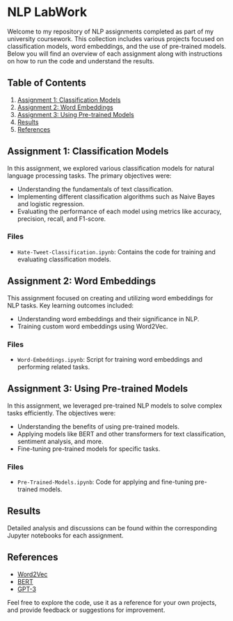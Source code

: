 # NLP LabWork

Welcome to my repository of NLP assignments completed as part of my university coursework. This collection includes various projects focused on classification models, word embeddings, and the use of pre-trained models. Below you will find an overview of each assignment along with instructions on how to run the code and understand the results.

## Table of Contents
1. [Assignment 1: Classification Models](#assignment-1-classification-models)
2. [Assignment 2: Word Embeddings](#assignment-2-word-embeddings)
3. [Assignment 3: Using Pre-trained Models](#assignment-3-using-pre-trained-models)
4. [Results](#results)
5. [References](#references)

## Assignment 1: Classification Models
In this assignment, we explored various classification models for natural language processing tasks. The primary objectives were:
- Understanding the fundamentals of text classification.
- Implementing different classification algorithms such as Naive Bayes and logistic regression.
- Evaluating the performance of each model using metrics like accuracy, precision, recall, and F1-score.

### Files
- `Hate-Tweet-Classification.ipynb`: Contains the code for training and evaluating classification models.

## Assignment 2: Word Embeddings
This assignment focused on creating and utilizing word embeddings for NLP tasks. Key learning outcomes included:
- Understanding word embeddings and their significance in NLP.
- Training custom word embeddings using Word2Vec.

### Files
- `Word-Embeddings.ipynb`: Script for training word embeddings and performing related tasks.

## Assignment 3: Using Pre-trained Models
In this assignment, we leveraged pre-trained NLP models to solve complex tasks efficiently. The objectives were:
- Understanding the benefits of using pre-trained models.
- Applying models like BERT and other transformers for text classification, sentiment analysis, and more.
- Fine-tuning pre-trained models for specific tasks.

### Files
- `Pre-Trained-Models.ipynb`: Code for applying and fine-tuning pre-trained models.

## Results
Detailed analysis and discussions can be found within the corresponding Jupyter notebooks for each assignment.

## References
- [Word2Vec](https://arxiv.org/abs/1301.3781)
- [BERT](https://arxiv.org/abs/1810.04805)
- [GPT-3](https://arxiv.org/abs/2005.14165)

Feel free to explore the code, use it as a reference for your own projects, and provide feedback or suggestions for improvement.
